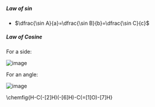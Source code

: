 ##### Law of sin

- $\dfrac{\sin A}{a}=\dfrac{\sin B}{b}=\dfrac{\sin C}{c}$

##### Law of Cosine
For a side:

![image](https://github.com/JackAWatt/jackwatt.com/assets/3372510/cdd00421-15cf-4eda-9d5d-36d593e4d1d1)

For an angle:

![image](https://github.com/JackAWatt/jackwatt.com/assets/3372510/bfdd0674-256d-4823-a671-e41d77fac871)

\chemfig{H-C(-[2]H)(-[6]H)-C(=[1]O)-[7]H}
